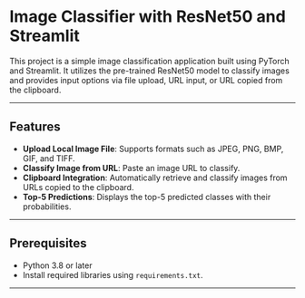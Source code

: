 # Image Classifier with ResNet50 and Streamlit

This project is a simple image classification application built using PyTorch and Streamlit. It utilizes the pre-trained ResNet50 model to classify images and provides input options via file upload, URL input, or URL copied from the clipboard.

---

## Features

- **Upload Local Image File**: Supports formats such as JPEG, PNG, BMP, GIF, and TIFF.
- **Classify Image from URL**: Paste an image URL to classify.
- **Clipboard Integration**: Automatically retrieve and classify images from URLs copied to the clipboard.
- **Top-5 Predictions**: Displays the top-5 predicted classes with their probabilities.

---

## Prerequisites

- Python 3.8 or later
- Install required libraries using `requirements.txt`.

---


